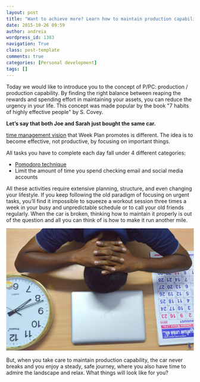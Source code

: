 ```yaml
---
layout: post
title: "Want to achieve more? Learn how to maintain production capability!"
date: 2015-10-26 09:59
author: andreia
wordpress_id: 1383
navigation: True
class: post-template
comments: true
categories: [Personal development]
tags: []
---
```


Today we would like to introduce you to the concept of P/PC: production / production capability. By finding the right balance between reaping the rewards and spending effort in maintaining your assets, you can reduce the urgency in your life. This concept was made popular by the book "7 habits of highly effective people" by S. Covey.


**Let’s say that both Joe and Sarah just bought the same car.** 

[time management vision](http://weekplan.net/online-course-time-management/) that Week Plan promotes is different. The idea is to become effective, not productive, by focusing on important things.


All tasks you have to complete each day fall under 4 different categories:

* [Pomodoro technique](http://weekplan.net/how-to-instantly-increase-your-productivity-today-using-the-pomodoro-technique/)
* Limit the amount of time you spend checking email and social media accounts

All these activities require extensive planning, structure, and even changing your lifestyle. If you keep following the old paradigm of focusing on urgent tasks, you’ll find it impossible to squeeze a workout session three times a week in your busy and unpredictable schedule or to call your old friends regularly. When the car is broken, thinking how to maintain it properly is out of the question and all you can think of is how to make it run another mile.


![work-management-907669_1280](/assets/images/uploads/1383-work-management-907669_1280-1024x669.jpg)

But, when you take care to maintain production capability, the car never breaks and you enjoy a steady, safe journey, where you also have time to admire the landscape and relax. What things will look like for you?

